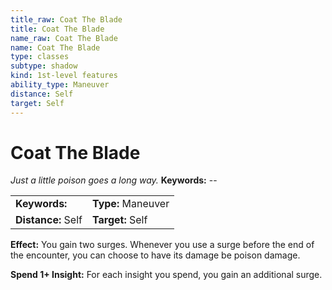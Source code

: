 ```yaml
---
title_raw: Coat The Blade
title: Coat The Blade
name_raw: Coat The Blade
name: Coat The Blade
type: classes
subtype: shadow
kind: 1st-level features
ability_type: Maneuver
distance: Self
target: Self
---
```


# Coat The Blade

*Just a little poison goes a long way.* **Keywords:** --

|                    |                    |
| :----------------- | :----------------- |
| **Keywords:**      | **Type:** Maneuver |
| **Distance:** Self | **Target:** Self   |

**Effect:** You gain two surges. Whenever you use a surge before the end of the encounter, you can choose to have its damage be poison damage.

**Spend 1+ Insight:** For each insight you spend, you gain an additional surge.
